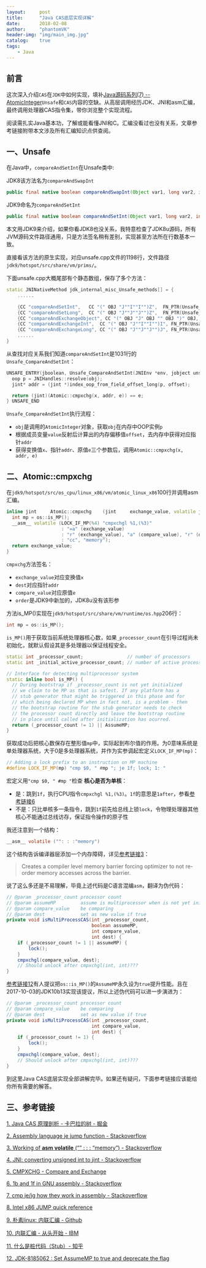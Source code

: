 ```yaml
---
layout:     post
title:      "Java CAS底层实现详解"
date:       2018-02-08
author:     "phantomVK"
header-img: "img/main_img.jpg"
catalog:    true
tags:
    - Java
---
```


## 前言

这次深入介绍`CAS`在`JDK`中如何实现，填补[Java源码系列(7) -- AtomicInteger](https://phantomvk.github.io/2018/01/17/AtomicInteger/)`Unsafe`和`CAS`内容的空缺。从高层调用经历JDK、JNI和asm汇编，最终调用处理器CAS指令集，带你浏览整个实现流程。

阅读需扎实Java基本功，了解或能看懂JNI和C。汇编没看过也没有关系，文章参考链接附带本文涉及所有汇编知识点供查阅。

## 一、Unsafe


在Java中，`compareAndSetInt`在Unsafe类中:

JDK8该方法名为`compareAndSwapInt`

```java
public final native boolean compareAndSwapInt(Object var1, long var2, int var4, int var5);
```

JDK9命名为`compareAndSetInt`

```java
public final native boolean compareAndSetInt(Object var1, long var2, int var4, int var5);
```

本文用JDK9来介绍，如果你看JDK8也没关系，我特意检查了JDK8u源码，所有JVM源码文件路径通用，只是方法签名稍有差别，实现甚至方法所在行数基本一致。

直接看该方法的原生实现，对应unsafe.cpp文件的1198行，文件路径`jdk9/hotspot/src/share/vm/prims/`。

下面unsafe.cpp大概尾部有个静态数组，保存了多个方法：

```cpp
static JNINativeMethod jdk_internal_misc_Unsafe_methods[] = {
    ......
    
    {CC "compareAndSetInt",   CC "(" OBJ "J""I""I"")Z",  FN_PTR(Unsafe_CompareAndSetInt)},
    {CC "compareAndSetLong",  CC "(" OBJ "J""J""J"")Z",  FN_PTR(Unsafe_CompareAndSetLong)},
    {CC "compareAndExchangeObject", CC "(" OBJ "J" OBJ "" OBJ ")" OBJ, FN_PTR(Unsafe_CompareAndExchangeObject)},
    {CC "compareAndExchangeInt",  CC "(" OBJ "J""I""I"")I", FN_PTR(Unsafe_CompareAndExchangeInt)},
    {CC "compareAndExchangeLong", CC "(" OBJ "J""J""J"")J", FN_PTR(Unsafe_CompareAndExchangeLong)},
    ......
}
```

从查找对应关系我们知道`compareAndSetInt`是1031行的`Unsafe_CompareAndSetInt`：

```cpp
UNSAFE_ENTRY(jboolean, Unsafe_CompareAndSetInt(JNIEnv *env, jobject unsafe, jobject obj, jlong offset, jint e, jint x)) {
  oop p = JNIHandles::resolve(obj);
  jint* addr = (jint *)index_oop_from_field_offset_long(p, offset);

  return (jint)(Atomic::cmpxchg(x, addr, e)) == e;
} UNSAFE_END
```

`Unsafe_CompareAndSetInt`执行流程：

 - `obj`是调用的`AtomicInteger`对象，获取`obj`在内存中OOP实例`p`
 - 根据成员变量`value`反射后计算出的内存偏移值`offset`，去内存中获得对应指针`addr`
 - 获得变换值`x`、指针`addr`、原值`e`三个参数后，调用`Atomic::cmpxchg(x, addr, e)`

## 二、Atomic::cmpxchg
在`jdk9/hotspot/src/os_cpu/linux_x86/vm/atomic_linux_x86`100行并调用asm汇编。

```cpp
inline jint     Atomic::cmpxchg    (jint     exchange_value, volatile jint*     dest, jint     compare_value, cmpxchg_memory_order order) {
  int mp = os::is_MP();
  __asm__ volatile (LOCK_IF_MP(%4) "cmpxchgl %1,(%3)"
                    : "=a" (exchange_value)
                    : "r" (exchange_value), "a" (compare_value), "r" (dest), "r" (mp)
                    : "cc", "memory");
  return exchange_value;
}
```

`cmpxchg`方法签名：

 - `exchange_value`对应变换值`x`
 - `dest`对应指针`addr`
 - `compare_value`对应原值`e`
 - `order`是JDK9中新加的，JDK8u没有该形参

方法is_MP()实现在`jdk9/hotspot/src/share/vm/runtime/os.hpp`206行：

```c
int mp = os::is_MP();
```

`is_MP()`用于获取当前系统处理器核心数，如果`_processor_count`在引导过程尚未初始化，就默认假设其是多处理器以保证线程安全。

```cpp
static int _processor_count;                // number of processors
static int _initial_active_processor_count; // number of active processors during initialization.

// Interface for detecting multiprocessor system
static inline bool is_MP() {
  // During bootstrap if _processor_count is not yet initialized
  // we claim to be MP as that is safest. If any platform has a
  // stub generator that might be triggered in this phase and for
  // which being declared MP when in fact not, is a problem - then
  // the bootstrap routine for the stub generator needs to check
  // the processor count directly and leave the bootstrap routine
  // in place until called after initialization has ocurred.
  return (_processor_count != 1) || AssumeMP;
}
```

获取成功后把核心数保存在整形值`mp`中，实际起到布尔值的作用。为0意味系统是单处理器系统，大于0是多处理器系统，并作为实参调起宏定义`LOCK_IF_MP(mp)`：

```cpp
// Adding a lock prefix to an instruction on MP machine
#define LOCK_IF_MP(mp) "cmp $0, " #mp "; je 1f; lock; 1: "
```

宏定义用`"cmp $0, " #mp "`检查 __核心是否为单核__：

 - 是：跳到`1f`，执行CPU指令`cmpxchgl %1,(%3)`。`1f`的意思是`1after`，参看[参考链接6](https://stackoverflow.com/questions/27353096/1b-and-1f-in-gnu-assembly)
 - 不是：只比单核多一条指令，跳到`1f`前先给总线上锁`lock`，令物理处理器其他核心不能通过总线访存，保证指令操作的原子性

我还注意到一个结构：

```c
__asm__ volatile ("": : :"memory")
```

这个结构告诉编译器层添加一个内存障碍，详见[参考链接3](https://stackoverflow.com/questions/14950614/working-of-asm-volatile-memory)：

> Creates a compiler level memory barrier forcing optimizer to not re-order memory accesses across the barrier.

说了这么多还是不易理解，毕竟上述代码是C语言混编`asm`，翻译为伪代码：

```java
// @param _processor_count processor count
// @param assumeMP         assume is multiprocessor when is not yet initialized
// @param compare_value    be comparing
// @param dest             set as new value if true
private void isMultiProcessCAS(int _processor_count,
                               boolean assumeMP,
                               int compare_value,
                               int dest) {              
    if (_processor_count != 1 || assumeMP) {
        lock();
    }
    cmpxchgl(compare_value, dest);
    // Should unlock after cmpxchgl(int, int)???
}
```

[参考链接12](https://bugs.java.com/view_bug.do?bug_id=8185062)有人提议把`os::is_MP()`的`AssumeMP`永久设为`true`提升性能。且在2017-10-03的JDK10b13实现该提议，所以上述伪代码可以进一步演进为：

```java
// @param _processor_count processor count
// @param compare_value    be comparing
// @param dest             set as new value if true
private void isMultiProcessCAS(int _processor_count,
                               int compare_value,
                               int dest) {
    if (_processor_count != 1) {
        lock();
    }
    cmpxchgl(compare_value, dest);
    // Should unlock after cmpxchgl(int, int)???
}
```

到这里Java CAS底层实现全部讲解完毕。如果还有疑问，下面参考链接应该能给你所有需要的解答。

## 三、参考链接

[1. Java CAS 原理剖析 - 卡巴拉的树 - 掘金](https://juejin.im/post/5a73cbbff265da4e807783f5)

[2. Assembly language je jump function - Stackoverflow](https://stackoverflow.com/questions/1582960/assembly-language-je-jump-function)

[3. Working of __asm__ __volatile__ (“” : : : “memory”) - Stackoverflow](https://stackoverflow.com/questions/14950614/working-of-asm-volatile-memory)

[4. JNI: converting unsigned int to jint - Stackoverflow](https://stackoverflow.com/questions/8012450/jni-converting-unsigned-int-to-jint)

[5. CMPXCHG - Compare and Exchange](http://faydoc.tripod.com/cpu/cmpxchg.htm)

[6. 1b and 1f in GNU assembly - Stackoverflow](https://stackoverflow.com/questions/27353096/1b-and-1f-in-gnu-assembly)

[7. cmp je/jg how they work in assembly - Stackoverflow](https://stackoverflow.com/questions/12665289/cmp-je-jg-how-they-work-in-assembly)

[8. Intel x86 JUMP quick reference](http://www.unixwiz.net/techtips/x86-jumps.html)

[9. 朴素linux: 内联汇编  - Github](https://github.com/1184893257/simplelinux/blob/master/inlineasm.md)

[10. 内联汇编 - 从头开始 - IBM](https://www.ibm.com/developerworks/cn/aix/library/au-inline_assembly/index.html)

[11. 什么是桩代码（Stub）- 知乎](https://www.zhihu.com/question/24844900)

[12. JDK-8185062 : Set AssumeMP to true and deprecate the flag](https://bugs.java.com/view_bug.do?bug_id=8185062)


